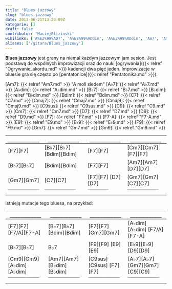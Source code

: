 ```yaml
---
title: "Blues jazzowy"
slug: "blues-jazzowy"
date: 2013-06-21T13:20:09Z
kategorie: []
draft: false
contributor: 'MaciejBlizinski'
wikilinks: ['A%E2%99%AD7', 'A%E2%99%ADdim', 'A%E2%99%ADdim', 'Am7', 'Am7', 'B%E2%99%AD7', 'B%E2%99%AD7', 'B%E2%99%AD7', 'B%E2%99%AD7', 'B%E2%99%ADdim', 'Bdim', 'Bdim', 'Bdim', 'C7', 'C7', 'C9', 'C9sus', 'Cm7', 'D7', 'D7', 'D9', 'E%E2%99%AD9', 'E9', 'F7', 'F7', 'F7', 'F7', 'F7', 'F7', 'F7', 'F7', 'F7/A', 'F7/A', 'F9', 'Gm7', 'Gm7', 'Gm7', 'Gm7', 'Gm9', 'dwa_pi%C4%99%C4%87_jeden', 'ogrywanie', 'pentatonika']
aliases: ['/gitara/Blues_jazzowy']
---
```

**Blues jazzowy** jest grany na niemal każdym jazzowym jam sesion. Jest
podstawą do wspólnych improwizacji oraz do nauki
[ogrywania]({{< relref "Ogrywanie_akordu.md" >}}) kadencji dwa pięć
jeden. Improwizacje w bluesie gra się
często po [pentatonice]({{< relref "Pentatonika.md" >}}).

[Am7]: {{< relref "Am7.md" >}} "A moll siedem"
[A♭7]: {{< relref "A♭7.md" >}}
[A♭dim]: {{< relref "A♭dim.md" >}}
[B♭7]: {{< relref "B♭7.md" >}}
[B♭dim]: {{< relref "B♭dim.md" >}}
[Bdim]: {{< relref "Bdim.md" >}}
[C7]: {{< relref "C7.md" >}}
[Cmaj7]: {{< relref "Cmaj7.md" >}}
[Cmaj9]: {{< relref "Cmaj9.md" >}}
[C9sus]: {{< relref "C9sus.md" >}}
[C9]: {{< relref "C9.md" >}}
[Cm7]: {{< relref "Cm7.md" >}}
[D7]: {{< relref "D7.md" >}}
[D9]: {{< relref "D9.md" >}}
[F7]: {{< relref "F7.md" >}}
[F7-A]: {{< relref "F7-A.md" >}}
[E9]: {{< relref "E9.md" >}}
[E♭9]: {{< relref "E♭9.md" >}}
[F9]: {{< relref "F9.md" >}}
[Gm7]: {{< relref "Gm7.md" >}}
[Gm9]: {{< relref "Gm9.md" >}}

| `____________` | `____________`          | `____________`    | `____________`        |
| -------------- | ----------------------- | ----------------- | --------------------- |
| [F7][F7]       | [B♭7][B♭7] [Bdim][Bdim] | [F7][F7]          | [Cm7][Cm7] [F7][F7]   |
| [B♭7][B♭7]     | [Bdim][Bdim]            | [F7][F7]          | [Am7][Am7] [D7][D7]   |
| [Gm7][Gm7]     | [C7][C7]                | [F7][F7] [D7][D7] | [Gm7][Gm7] [C7][C7]   |
| `‾‾‾‾‾‾‾‾‾‾‾‾` | `‾‾‾‾‾‾‾‾‾‾‾‾`          | `‾‾‾‾‾‾‾‾`        | `‾‾‾‾‾‾‾‾‾‾‾‾`        |

Istnieją mutacje tego bluesa, na przykład:

| `____________`          | `____________`            | `____________`          | `____________`                 |
| ----------------------- | ------------------------- | ----------------------- | ------------------------------ |
[F7][F7] [F7/A][F7-A]     | [B♭7][B♭7] [Bdim][Bdim]   | [F7][F7] [Gm7][Gm7]     | [A♭dim][A♭dim]  [F7/A][F7-A]   |
[B♭7][B♭7]                | B♭7                       | [F9][F9] [E9][E9]       | [E♭9][E♭9] [D9][D9]            |
[Gm9][Gm9] [A♭dim][A♭dim] | [Am7][Am7] [B♭dim][B♭dim] | [C9sus][C9sus] [F7][F7] | [A♭7][A♭7] [Gm7][Gm7] [C9][C9] |
| `‾‾‾‾‾‾‾‾‾‾‾‾`          | `‾‾‾‾‾‾‾‾‾‾‾‾`            | `‾‾‾‾‾‾‾‾‾‾‾‾`          | `‾‾‾‾‾‾‾‾‾‾‾‾`                 |
